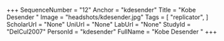 +++
SequenceNumber = "12"
Anchor = "kdesender"
Title = "Kobe Desender "
Image = "headshots/kdesender.jpg"
Tags = [ "replicator", ]
ScholarUrl = "None"
UniUrl = "None"
LabUrl = "None"
StudyId = "DelCul2007"
PersonId = "kdesender"
FullName = "Kobe Desender "
+++